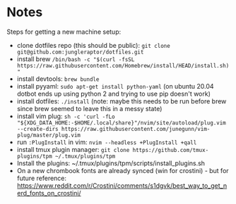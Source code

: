 # Notes

Steps for getting a new machine setup:
- clone dotfiles repo (this should be public): `git clone git@github.com:jungleraptor/dotfiles.git`
- install brew `/bin/bash -c "$(curl -fsSL https://raw.githubusercontent.com/Homebrew/install/HEAD/install.sh)"`
- install devtools: `brew bundle`
- install pyyaml: `sudo apt-get install python-yaml` (on ubuntu 20.04 dotbot ends up using python 2 and trying to use pip doesn't work)
- install dotfiles: `./install` (note: maybe this needs to be run before brew since brew seemed to leave this in a messy state)
- install vim plug: `sh -c 'curl -fLo "${XDG_DATA_HOME:-$HOME/.local/share}"/nvim/site/autoload/plug.vim --create-dirs https://raw.githubusercontent.com/junegunn/vim-plug/master/plug.vim`
- run `:PlugInstall` in vim: `nvim --headless +PlugInstall +qall`
- install tmux plugin manager: `git clone https://github.com/tmux-plugins/tpm ~/.tmux/plugins/tpm`
- Install the plugins: ~/.tmux/plugins/tpm/scripts/install_plugins.sh
- On a new chrombook fonts are already synced (win for crostini) - but for future reference: https://www.reddit.com/r/Crostini/comments/s1dgvk/best_way_to_get_nerd_fonts_on_crostini/
